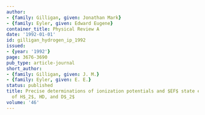 ```yaml
---
author:
- {family: Gilligan, given: Jonathan Mark}
- {family: Eyler, given: Edward Eugene}
container_title: Physical Review A
date: '1992-01-01'
id: gilligan_hydrogen_ip_1992
issued:
- {year: '1992'}
page: 3676-3690
pub_type: article-journal
short_author:
- {family: Gilligan, given: J. M.}
- {family: Eyler, given: E. E.}
status: published
title: Precise determinations of ionization potentials and $EF$ state energy levels
  of H$_2$, HD, and D$_2$
volume: '46'
---
```

